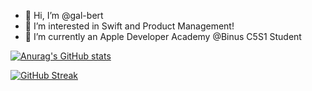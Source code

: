- 👋 Hi, I’m @gal-bert
- 👀 I’m interested in Swift and Product Management!
- 🌱 I’m currently an Apple Developer Academy @Binus C5S1 Student 

[![Anurag's GitHub stats](https://github-readme-stats.vercel.app/api?username=gal-bert&count_private=true&show_icons=true&theme=tokyonight)](https://github.com/anuraghazra/github-readme-stats)

[![GitHub Streak](http://github-readme-streak-stats.herokuapp.com?user=gal-bert&theme=dark)](https://git.io/streak-stats)
